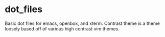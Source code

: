# dot_files
Basic dot files for emacs, openbox, and xterm.
Contrast theme is a theme loosely based off of various high contrast vim themes.
